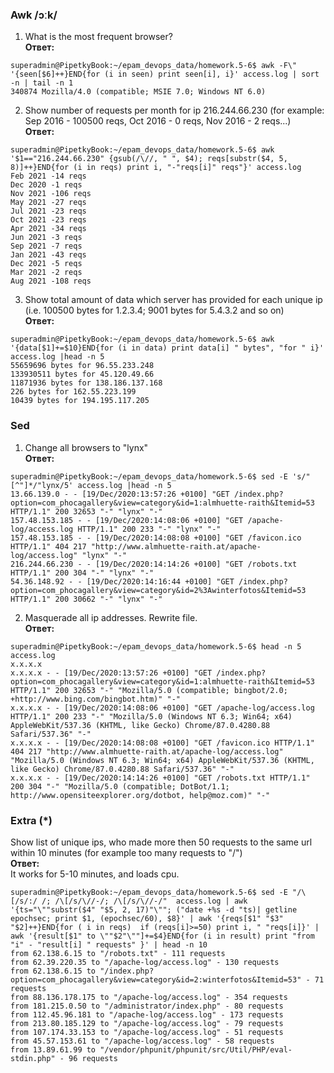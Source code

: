 ### Awk /ɔːk/
1. What is the most frequent browser?<br/>
**Ответ:**
```
superadmin@PipetkyBook:~/epam_devops_data/homework.5-6$ awk -F\" '{seen[$6]++}END{for (i in seen) print seen[i], i}' access.log | sort -n | tail -n 1
340874 Mozilla/4.0 (compatible; MSIE 7.0; Windows NT 6.0)

```

2. Show number of requests per month for ip 216.244.66.230 (for example: Sep 2016 - 100500 reqs, Oct 2016 - 0 reqs, Nov 2016 - 2 reqs...)<br/>
**Ответ:**
```
superadmin@PipetkyBook:~/epam_devops_data/homework.5-6$ awk '$1=="216.244.66.230" {gsub(/\//, " ", $4); reqs[substr($4, 5, 8)]++}END{for (i in reqs) print i, "-"reqs[i]" reqs"}' access.log
Feb 2021 -14 reqs
Dec 2020 -1 reqs
Nov 2021 -106 reqs
May 2021 -27 reqs
Jul 2021 -23 reqs
Oct 2021 -23 reqs
Apr 2021 -34 reqs
Jun 2021 -3 reqs
Sep 2021 -7 reqs
Jan 2021 -43 reqs
Dec 2021 -5 reqs
Mar 2021 -2 reqs
Aug 2021 -108 reqs
```
3. Show total amount of data which server has provided for each unique ip (i.e. 100500 bytes for 1.2.3.4; 9001 bytes for 5.4.3.2 and so on)<br/>
**Ответ:**
```
superadmin@PipetkyBook:~/epam_devops_data/homework.5-6$ awk  '{data[$1]+=$10}END{for (i in data) print data[i] " bytes", "for " i}' access.log |head -n 5
55659696 bytes for 96.55.233.248
133930511 bytes for 45.120.49.66
11871936 bytes for 138.186.137.168
226 bytes for 162.55.223.199
10439 bytes for 194.195.117.205 
```

### Sed
1. Change all browsers to "lynx"<br/>
**Ответ:**
```
superadmin@PipetkyBook:~/epam_devops_data/homework.5-6$ sed -E 's/"[^"]*/"lynx/5' access.log |head -n 5
13.66.139.0 - - [19/Dec/2020:13:57:26 +0100] "GET /index.php?option=com_phocagallery&view=category&id=1:almhuette-raith&Itemid=53 HTTP/1.1" 200 32653 "-" "lynx" "-"
157.48.153.185 - - [19/Dec/2020:14:08:06 +0100] "GET /apache-log/access.log HTTP/1.1" 200 233 "-" "lynx" "-"
157.48.153.185 - - [19/Dec/2020:14:08:08 +0100] "GET /favicon.ico HTTP/1.1" 404 217 "http://www.almhuette-raith.at/apache-log/access.log" "lynx" "-"
216.244.66.230 - - [19/Dec/2020:14:14:26 +0100] "GET /robots.txt HTTP/1.1" 200 304 "-" "lynx" "-"
54.36.148.92 - - [19/Dec/2020:14:16:44 +0100] "GET /index.php?option=com_phocagallery&view=category&id=2%3Awinterfotos&Itemid=53 HTTP/1.1" 200 30662 "-" "lynx" "-"
```
2. Masquerade all ip addresses. Rewrite file.<br/>
**Ответ:**
```
superadmin@PipetkyBook:~/epam_devops_data/homework.5-6$ head -n 5 access.log 
x.x.x.x
x.x.x.x - - [19/Dec/2020:13:57:26 +0100] "GET /index.php?option=com_phocagallery&view=category&id=1:almhuette-raith&Itemid=53 HTTP/1.1" 200 32653 "-" "Mozilla/5.0 (compatible; bingbot/2.0; +http://www.bing.com/bingbot.htm)" "-"
x.x.x.x - - [19/Dec/2020:14:08:06 +0100] "GET /apache-log/access.log HTTP/1.1" 200 233 "-" "Mozilla/5.0 (Windows NT 6.3; Win64; x64) AppleWebKit/537.36 (KHTML, like Gecko) Chrome/87.0.4280.88 Safari/537.36" "-"
x.x.x.x - - [19/Dec/2020:14:08:08 +0100] "GET /favicon.ico HTTP/1.1" 404 217 "http://www.almhuette-raith.at/apache-log/access.log" "Mozilla/5.0 (Windows NT 6.3; Win64; x64) AppleWebKit/537.36 (KHTML, like Gecko) Chrome/87.0.4280.88 Safari/537.36" "-"
x.x.x.x - - [19/Dec/2020:14:14:26 +0100] "GET /robots.txt HTTP/1.1" 200 304 "-" "Mozilla/5.0 (compatible; DotBot/1.1; http://www.opensiteexplorer.org/dotbot, help@moz.com)" "-"
```
### Extra (*)<br/>
Show list of unique ips, who made more then 50 requests to the same url within 10 minutes (for example too many requests to "/")<br/>
**Ответ:**<br/>
It works for 5-10 minutes, and loads cpu.<br/>
```
superadmin@PipetkyBook:~/epam_devops_data/homework.5-6$ sed -E "/\[/s/:/ /; /\[/s/\//-/; /\[/s/\//-/"  access.log | awk  '{ts="\""substr($4" "$5, 2, 17)"\""; ("date +%s -d "ts)| getline epochsec; print $1, (epochsec/60), $8}' | awk '{reqs[$1" "$3" "$2]++}END{for ( i in reqs)  if (reqs[i]>=50) print i, " "reqs[i]}' | awk '{result[$1" to \""$2"\""]+=$4}END{for (i in result) print "from "i" - "result[i] " requests" }' | head -n 10
from 62.138.6.15 to "/robots.txt" - 111 requests
from 62.39.220.35 to "/apache-log/access.log" - 130 requests
from 62.138.6.15 to "/index.php?option=com_phocagallery&view=category&id=2:winterfotos&Itemid=53" - 71 requests
from 88.136.178.175 to "/apache-log/access.log" - 354 requests
from 181.215.0.50 to "/administrator/index.php" - 80 requests
from 112.45.96.181 to "/apache-log/access.log" - 173 requests
from 213.80.185.129 to "/apache-log/access.log" - 79 requests
from 107.174.33.153 to "/apache-log/access.log" - 51 requests
from 45.57.153.61 to "/apache-log/access.log" - 58 requests
from 13.89.61.99 to "/vendor/phpunit/phpunit/src/Util/PHP/eval-stdin.php" - 96 requests
```